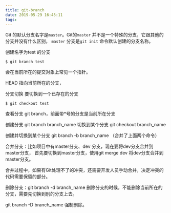 ```yaml
---
title: git-branch
date: 2019-05-29 16:45:11
tags:
---
```

Git 的默认分支名字是`master`。Git的`master` 并不是一个特殊的分支，它跟其他的分支并没有什么区别，
`master` 分支是`git init` 命令默认创建的分支名称。

创建名字为test 的分支
```text
$ git branch test
```
会在当前所在的提交对象上常见一个指针。

HEAD 指向当前所在的分支，

分支切换
要切换到一个已存在的分支
```text
$ git checkout test
```

查看分支 git branch，前面带*号的分支是当前所在分支

创建分支 git branch branch_name
切换到某个分支 git checkout branch_name

创建并切换到某个分支 git branch -b branch_name （合并了上面两个命令）

合并分支：比如项目中有master分支、dev 分支，现在要将dev分支合并到master分支，
首先要切换到master分支，使用git merge dev 将dev分支合并到master分支。

合并过程中，如果有Git处理不了的冲突，还需要开发人员手动合并，决定冲突的代码需要保留的部分。

删除分支：git branch -d branch_name
删除分支的时候，不能删除当前所在的分支，需要先切换到别的分支上去。

git branch -D branch_name 强制删除。

